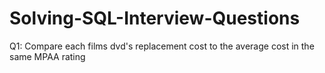 # Solving-SQL-Interview-Questions

Q1: Compare each films dvd's replacement cost to the average cost in the same MPAA rating
